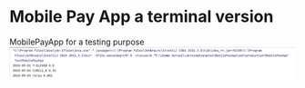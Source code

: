 # Mobile Pay App a terminal version
MobilePayApp for a testing purpose
![alt text](https://github.com/DarrellSab/mobilepayapp/blob/master/src/Terminale-atsakymas.jpg)
